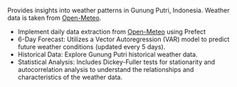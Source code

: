 Provides insights into weather patterns in Gunung Putri, Indonesia. Weather data is taken from [Open-Meteo](https://open-meteo.com/).
- Implement daily data extraction from [Open-Meteo](https://open-meteo.com/) using Prefect
- 6-Day Forecast: Utilizes a Vector Autoregression (VAR) model to predict future weather conditions (updated every 5 days).
- Historical Data: Explore Gunung Putri historical weather data.
- Statistical Analysis: Includes Dickey-Fuller tests for stationarity and autocorrelation analysis to understand the relationships and characteristics of the weather data.